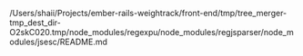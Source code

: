 /Users/shaii/Projects/ember-rails-weightrack/front-end/tmp/tree_merger-tmp_dest_dir-O2skC020.tmp/node_modules/regexpu/node_modules/regjsparser/node_modules/jsesc/README.md